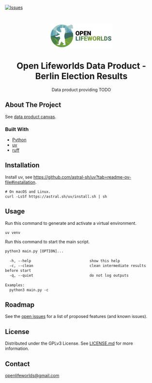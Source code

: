[![Issues](https://img.shields.io/github/issues/open-lifeworlds/open-lifeworlds-data-product-berlin-election-results)](https://github.com/open-lifeworlds/open-lifeworlds-data-product-berlin-election-results/issues)

<br />
<p align="center">
  <a href="https://github.com/open-lifeworlds/open-lifeworlds-data-product-berlin-election-results">
    <img src="logo_with_text.png" alt="Logo" height="80">
  </a>

  <h1 align="center">Open Lifeworlds Data Product - Berlin Election Results</h1>

  <p align="center">
    Data product providing TODO</a>
  </p>
</p>

## About The Project

See [data product canvas](docs/data-product-canvas.md).

### Built With

* [Python](https://www.python.org/)
* [uv](https://docs.astral.sh/uv/)
* [ruff](https://docs.astral.sh/ruff/)

## Installation

Install uv, see https://github.com/astral-sh/uv?tab=readme-ov-file#installation.

```shell
# On macOS and Linux.
curl -LsSf https://astral.sh/uv/install.sh | sh
```

## Usage

Run this command to generate and activate a virtual environment.

```shell
uv venv
```

Run this command to start the main script.

```shell
python3 main.py [OPTION]...

  -h, --help                           show this help
  -c, --clean                          clean intermediate results before start
  -q, --quiet                          do not log outputs

Examples:
  python3 main.py -c
```

## Roadmap

See the [open issues](https://github.com/open-lifeworlds/berlin-election-results/issues) for a list of
proposed features (and
known issues).

## License

Distributed under the GPLv3 License. See [LICENSE.md](./LICENSE.md) for more information.

## Contact

openlifeworlds@gmail.com
